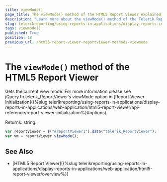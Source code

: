 ```yaml
---
title: viewMode()
page_title: The viewMode() method of the HTML5 Report Viewer explained
description: "Learn more about the viewMode() method of the Telerik Reporting HTML5 Report Viewer and how to use it to customize the viewer's behavior."
slug: telerikreporting/using-reports-in-applications/display-reports-in-applications/web-application/html5-report-viewer/api-reference/reportviewer/methods/viewmode()
tags: viewmode()
published: True
position: 18
previous_url: /html5-report-viewer-reportviewer-methods-viewmode
---
```


# The `viewMode()` method of the HTML5 Report Viewer

Gets the current view mode. For more information please see jQuery.fn.telerik_ReportViewer’s viewMode option in [Report Viewer Initialization]({%slug telerikreporting/using-reports-in-applications/display-reports-in-applications/web-application/html5-report-viewer/api-reference/report-viewer-initialization%}#options).

Returns: string.

````JavaScript
var reportViewer = $("#reportViewer1").data("telerik_ReportViewer");
var vm = reportViewer.viewMode();
````


## See Also

* [HTML5 Report Viewer]({%slug telerikreporting/using-reports-in-applications/display-reports-in-applications/web-application/html5-report-viewer/overview%})

